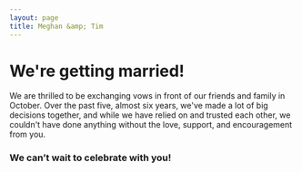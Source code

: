 ```yaml
---
layout: page
title: Meghan &amp; Tim
---
```


# We're getting married!

We are thrilled to be exchanging vows in front of our friends and family in October.
Over the past five, almost six years, we've made a lot of big decisions together, and while we have relied on and trusted each other, we couldn't have done anything without the love, support, and encouragement from you.

### We can’t wait to celebrate with you!
